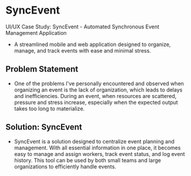 # SyncEvent

UI/UX Case Study: SyncEvent - Automated Synchronous  Event Management Application

- A streamlined mobile and web application designed to organize, manage, and 
track events with ease and minimal stress.

## Problem Statement

- One of the problems I've personally encountered and observed when organizing 
an event is the lack of organization, which leads to delays and inefficiencies. During an 
event, when resources are scattered, pressure and stress increase, especially when the 
expected output takes too long to materialize. 

## Solution: SyncEvent 

- SyncEvent is a solution designed to centralize event planning and management. 
With all essential information in one place, it becomes easy to manage and assign 
workers, track event status, and log event history. This tool can be used by both small 
teams and large organizations to efficiently handle events.

